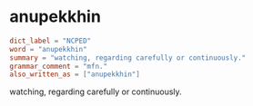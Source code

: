 # anupekkhin

``` toml
dict_label = "NCPED"
word = "anupekkhin"
summary = "watching, regarding carefully or continuously."
grammar_comment = "mfn."
also_written_as = ["anupekkhin"]
```

watching, regarding carefully or continuously.


